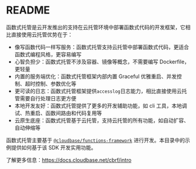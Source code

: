 # README

函数式托管是云开发推出的支持在云托管环境中部署函数式代码的开发框架，它相比直接使用云托管优势在于：

- 像写函数代码一样写服务：函数式托管支持云托管中部署函数式代码，更适合函数式编程风格，更容易编写
- 心智负担少：函数式托管不涉及容器、镜像等概念，不需要编写 Dockerfile，更轻量
- 内置的服务端优化：函数式托管框架内部内置 Graceful 优雅重启、并发控制、超时控制、参数优化等
- 更可读的日志：函数式托管框架提供`accesslog`日志能力，相比直接使用云托管需要自行处理日志更方便
- 本地开发友好：函数式托管提供了更多的开发辅助功能，如 cli 工具，本地调试、热重启、函数间路由和代码复用等
- 云原生底座：函数式托管基于云托管，支持云托管的所有功能，如自动扩容、自动伸缩等

函数式托管主要基于 [`@cloudbase/functions-framework`](https://www.npmjs.com/package/@cloudbase/functions-framework) 进行开发。本目录中的示例提供如何基于该 SDK 开发实用功能。

了解更多信息：<https://docs.cloudbase.net/cbrf/intro>
